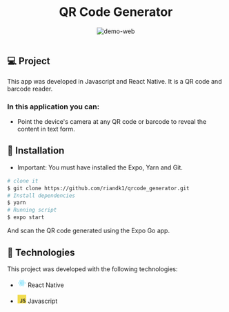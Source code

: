 <div>
  <h1 align="center">QR Code Generator</h1> 
</div>
  
 <div align="center">
  <img src="./.github/run.gif" alt="demo-web">
 </div>
  
  <br>
  
 ## 💻 Project
 This app was developed in Javascript and React Native. It is a QR code and barcode reader.
 
<h3>In this application you can:</h3>

<ul>
<li>Point the device's camera at any QR code or barcode to reveal the content in text form.</li>
</ul>

## 🚀 Installation

- Important: You must have installed the Expo, Yarn and Git.

```bash
# clone it
$ git clone https://github.com/riandk1/qrcode_generator.git
# Install dependencies
$ yarn
# Running script
$ expo start
```
And scan the QR code generated using the Expo Go app.

## 🧪 Technologies

This project was developed with the following technologies:

- <img height="20" src="https://raw.githubusercontent.com/github/explore/80688e429a7d4ef2fca1e82350fe8e3517d3494d/topics/react/react.png" alt="React Native"> React Native

- <img height="20" src="https://raw.githubusercontent.com/github/explore/80688e429a7d4ef2fca1e82350fe8e3517d3494d/topics/javascript/javascript.png" alt="Javascript"> Javascript

